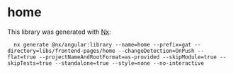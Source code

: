 # home

This library was generated with [Nx](https://nx.dev):

```shell
  nx generate @nx/angular:library --name=home --prefix=gat --directory=libs/frontend-pages/home --changeDetection=OnPush --flat=true --projectNameAndRootFormat=as-provided --skipModule=true --skipTests=true --standalone=true --style=none --no-interactive
```
